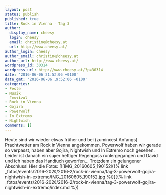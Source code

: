 ```yaml
---
layout: post
status: publish
published: true
title: Rock in Vienna - Tag 3
author:
  display_name: cheesy
  login: cheesy
  email: christine@cheesy.at
  url: http://www.cheesy.at/
author_login: cheesy
author_email: christine@cheesy.at
author_url: http://www.cheesy.at/
wordpress_id: 30314
wordpress_url: http://www.cheesy.at/?p=30314
date: '2016-06-06 21:52:06 +0100'
date_gmt: '2016-06-06 19:52:06 +0100'
categories:
- Feste
- Musik
- Festival
- Rock in Vienna
- Gojira
- Powerwolf
- In Extremo
- Nightwish
comments: []
---
```

Heute sind wir wieder etwas früher und bei (zumindest Anfangs) Prachtwetter am Rock in Vienna angekommen. Powerwolf haben wir gerade so verpasst, haben aber Gojira, Nightwish und In Extremo noch gesehen. Leider ist danach ein super heftiger Regenguss runtergegangen und David und ich haben das Handtuch geworfen... Trotzdem ein gelungener Abschluss! Hier die Fotos:
[![IMG_20160605_190152]({% link _fotos/events/2016-2020/2016-2/rock-in-vienna/tag-3-powerwolf-gojira-nightwish-in-extremo/IMG_20160605_190152.jpg %})]({% link _fotos/events/2016-2020/2016-2/rock-in-vienna/tag-3-powerwolf-gojira-nightwish-in-extremo/index.md %})
